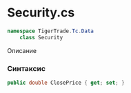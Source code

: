 
# Security.cs
```csharp
namespace TigerTrade.Tc.Data  
    class Security
```

Описание

### Синтаксис
```csharp
public double ClosePrice { get; set; }
```

